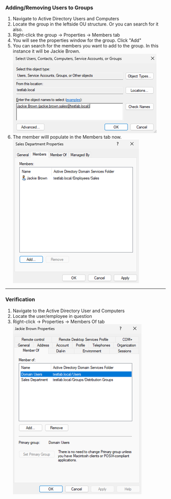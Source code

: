 ### Adding/Removing Users to Groups
1. Navigate to Active Directory Users and Computers
2. Locate the group in the leftside OU structure. Or you can search for it also.
3. Right-click the group → Properties → Members tab
4. You will see the properties window for the group. Click "Add"
5. You can search for the members you want to add to the group. In this instance it will be Jackie Brown.
![jackie brown](https://github.com/nickbruggen90/LabsVol8021Q/blob/main/Project%201.1%3A%20Active%20Directory%20and%20Windows%2010%20Integration/Images2/Screenshot%202025-07-19%20145440.png)
6. The member willl populate in the Members tab now.
![members tab](https://github.com/nickbruggen90/LabsVol8021Q/blob/main/Project%201.1%3A%20Active%20Directory%20and%20Windows%2010%20Integration/Images2/Screenshot%202025-07-19%20134332.png)

---
### Verification
1. Navigate to the Active Directory User and Computers
2. Locate the user/employee in question
3. Right-click → Properties → Members Of tab
![members of tab](https://github.com/nickbruggen90/LabsVol8021Q/blob/main/Project%201.1%3A%20Active%20Directory%20and%20Windows%2010%20Integration/Images2/Screenshot%202025-07-19%20134432.png)
